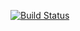 [![Build Status](https://dev.azure.com/kuaiye/nov/_apis/build/status/kuaiye.Font-end-Acuvue)](https://dev.azure.com/kuaiye/nov/_build/latest?definitionId=2)
